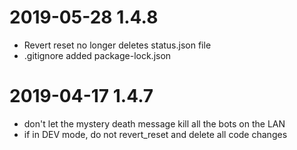 # 2019-05-28 1.4.8
  - Revert reset no longer deletes status.json file
  - .gitignore added package-lock.json

# 2019-04-17 1.4.7
  - don't let the mystery death message kill all the bots on the LAN
  - if in DEV mode, do not revert_reset and delete all code changes
